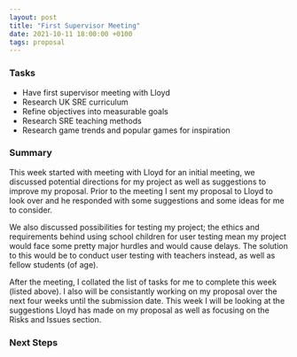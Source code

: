 ```yaml
---
layout: post
title: "First Supervisor Meeting"
date: 2021-10-11 18:00:00 +0100
tags: proposal 
---
```

### Tasks
- Have first supervisor meeting with Lloyd
- Research UK SRE curriculum
- Refine objectives into measurable goals
- Research SRE teaching methods
- Research game trends and popular games for inspiration

### Summary
This week started with meeting with Lloyd for an initial meeting, we discussed potential directions for my project as well as suggestions to improve my proposal. Prior to the meeting I sent my proposal to Lloyd to look over and he responded with some suggestions and some ideas for me to consider.

We also discussed possibilities for testing my project; the ethics and requirements behind using school children for user testing mean my project would face some pretty major hurdles and would cause delays. The solution to this would be to conduct user testing with teachers instead, as well as fellow students (of age). 

After the meeting, I collated the list of tasks for me to complete this week (listed above). I also will be consistantly working on my proposal over the next four weeks until the submission date. This week I will be looking at the suggestions Lloyd has made on my proposal as well as focusing on the Risks and Issues section. 



### Next Steps
